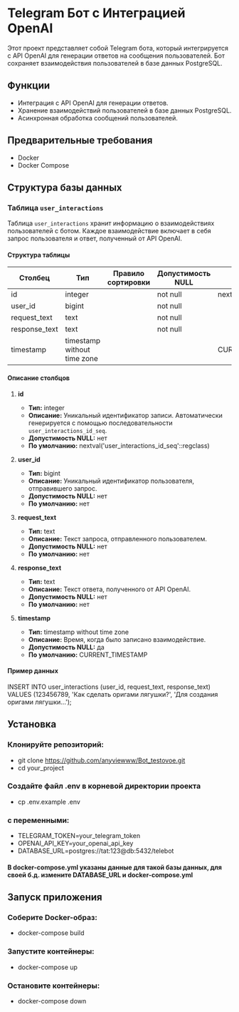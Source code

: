 # Telegram Бот с Интеграцией OpenAI

Этот проект представляет собой Telegram бота, который интегрируется с API OpenAI для генерации ответов на сообщения пользователей. Бот сохраняет взаимодействия пользователей в базе данных PostgreSQL.

## Функции

- Интеграция с API OpenAI для генерации ответов.
- Хранение взаимодействий пользователей в базе данных PostgreSQL.
- Асинхронная обработка сообщений пользователей.

## Предварительные требования

- Docker
- Docker Compose


## Структура базы данных

### Таблица `user_interactions`

Таблица `user_interactions` хранит информацию о взаимодействиях пользователей с ботом. Каждое взаимодействие включает в себя запрос пользователя и ответ, полученный от API OpenAI.

#### Структура таблицы

| Столбец       | Тип                         | Правило сортировки | Допустимость NULL | По умолчанию                                  |
|---------------|-----------------------------|--------------------|-------------------|-----------------------------------------------|
| id            | integer                     |                    | not null          | nextval('user_interactions_id_seq'::regclass) |
| user_id       | bigint                      |                    | not null          |                                               |
| request_text  | text                        |                    | not null          |                                               |
| response_text | text                        |                    | not null          |                                               |
| timestamp     | timestamp without time zone |                    |                   | CURRENT_TIMESTAMP                             |

#### Описание столбцов

1. **id**
   - **Тип:** integer
   - **Описание:** Уникальный идентификатор записи. Автоматически генерируется с помощью последовательности `user_interactions_id_seq`.
   - **Допустимость NULL:** нет
   - **По умолчанию:** nextval('user_interactions_id_seq'::regclass)

2. **user_id**
   - **Тип:** bigint
   - **Описание:** Уникальный идентификатор пользователя, отправившего запрос.
   - **Допустимость NULL:** нет
   - **По умолчанию:** нет

3. **request_text**
   - **Тип:** text
   - **Описание:** Текст запроса, отправленного пользователем.
   - **Допустимость NULL:** нет
   - **По умолчанию:** нет

4. **response_text**
   - **Тип:** text
   - **Описание:** Текст ответа, полученного от API OpenAI.
   - **Допустимость NULL:** нет
   - **По умолчанию:** нет

5. **timestamp**
   - **Тип:** timestamp without time zone
   - **Описание:** Время, когда было записано взаимодействие.
   - **Допустимость NULL:** да
   - **По умолчанию:** CURRENT_TIMESTAMP

#### Пример данных

INSERT INTO user_interactions (user_id, request_text, response_text)
VALUES (123456789, 'Как сделать оригами лягушки?', 'Для создания оригами лягушки...');


## Установка
### Клонируйте репозиторий:

- git clone https://github.com/anyviewww/Bot_testovoe.git
- cd your_project

### Создайте файл .env в корневой директории проекта
- cp .env.example .env

### c переменными:
- TELEGRAM_TOKEN=your_telegram_token
- OPENAI_API_KEY=your_openai_api_key
- DATABASE_URL=postgres://tat:123@db:5432/telebot
#### В docker-compose.yml указаны данные для такой базы данных, для своей б.д. измените DATABASE_URL и docker-compose.yml



## Запуск приложения

### Соберите Docker-образ:
- docker-compose build

### Запустите контейнеры:
- docker-compose up

### Остановите контейнеры:
- docker-compose down

